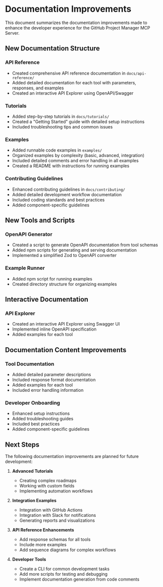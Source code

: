 # Documentation Improvements

This document summarizes the documentation improvements made to enhance the developer experience for the GitHub Project Manager MCP Server.

## New Documentation Structure

### API Reference
- Created comprehensive API reference documentation in `docs/api-reference/`
- Added detailed documentation for each tool with parameters, responses, and examples
- Created an interactive API Explorer using OpenAPI/Swagger

### Tutorials
- Added step-by-step tutorials in `docs/tutorials/`
- Created a "Getting Started" guide with detailed setup instructions
- Included troubleshooting tips and common issues

### Examples
- Added runnable code examples in `examples/`
- Organized examples by complexity (basic, advanced, integration)
- Included detailed comments and error handling in all examples
- Created a README with instructions for running examples

### Contributing Guidelines
- Enhanced contributing guidelines in `docs/contributing/`
- Added detailed development workflow documentation
- Included coding standards and best practices
- Added component-specific guidelines

## New Tools and Scripts

### OpenAPI Generator
- Created a script to generate OpenAPI documentation from tool schemas
- Added npm scripts for generating and serving documentation
- Implemented a simplified Zod to OpenAPI converter

### Example Runner
- Added npm script for running examples
- Created directory structure for organizing examples

## Interactive Documentation

### API Explorer
- Created an interactive API Explorer using Swagger UI
- Implemented inline OpenAPI specification
- Added examples for each tool

## Documentation Content Improvements

### Tool Documentation
- Added detailed parameter descriptions
- Included response format documentation
- Added examples for each tool
- Included error handling information

### Developer Onboarding
- Enhanced setup instructions
- Added troubleshooting guides
- Included best practices
- Added component-specific guidelines

## Next Steps

The following documentation improvements are planned for future development:

1. **Advanced Tutorials**
   - Creating complex roadmaps
   - Working with custom fields
   - Implementing automation workflows

2. **Integration Examples**
   - Integration with GitHub Actions
   - Integration with Slack for notifications
   - Generating reports and visualizations

3. **API Reference Enhancements**
   - Add response schemas for all tools
   - Include more examples
   - Add sequence diagrams for complex workflows

4. **Developer Tools**
   - Create a CLI for common development tasks
   - Add more scripts for testing and debugging
   - Implement documentation generation from code comments
